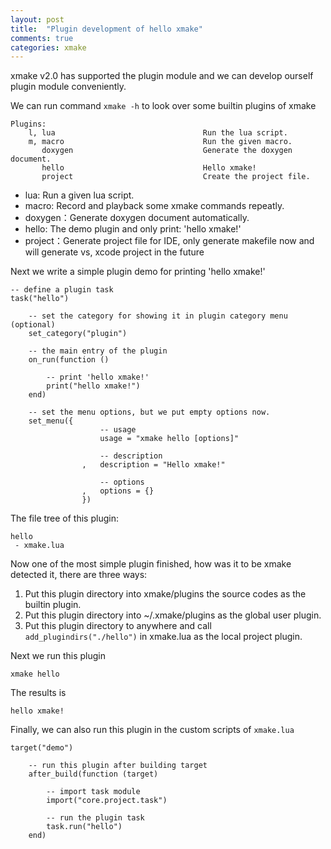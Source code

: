 ```yaml
---
layout: post
title:  "Plugin development of hello xmake"
comments: true
categories: xmake
---
```


xmake v2.0 has supported the plugin module and we can develop ourself plugin module conveniently.

We can run command `xmake -h` to look over some builtin plugins of xmake

    Plugins: 
        l, lua                                 Run the lua script.
        m, macro                               Run the given macro.
           doxygen                             Generate the doxygen document.
           hello                               Hello xmake!
           project                             Create the project file.

* lua: Run a given lua script.
* macro: Record and playback some xmake commands repeatly.
* doxygen：Generate doxygen document automatically.
* hello:  The demo plugin and only print: 'hello xmake!'
* project：Generate project file for IDE, only generate makefile now and will generate vs, xcode project in the future

Next we write a simple plugin demo for printing 'hello xmake!'

    -- define a plugin task 
    task("hello")

        -- set the category for showing it in plugin category menu (optional)
        set_category("plugin")

        -- the main entry of the plugin
        on_run(function ()

            -- print 'hello xmake!'
            print("hello xmake!")
        end)

        -- set the menu options, but we put empty options now.
        set_menu({
                        -- usage
                        usage = "xmake hello [options]"

                        -- description
                    ,   description = "Hello xmake!"

                        -- options
                    ,   options = {}
                    }) 

The file tree of this plugin:

    hello
     - xmake.lua


Now one of the most simple plugin finished, how was it to be xmake detected it, there are three ways:

1. Put this plugin directory into xmake/plugins the source codes as the builtin plugin.
2. Put this plugin directory into ~/.xmake/plugins as the global user plugin.
3. Put this plugin directory to anywhere and call `add_plugindirs("./hello")` in xmake.lua as the local project plugin.

Next we run this plugin

    xmake hello

The results is 

    hello xmake!

Finally, we can also run this plugin in the custom scripts of `xmake.lua`

    target("demo")
        
        -- run this plugin after building target
        after_build(function (target)
      
            -- import task module
            import("core.project.task")

            -- run the plugin task
            task.run("hello")
        end)
